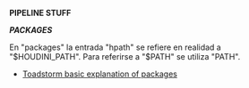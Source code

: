 **PIPELINE STUFF**   

***PACKAGES***   

En "packages" la entrada "hpath" se refiere en realidad a "$HOUDINI_PATH". Para referirse a "$PATH" se utiliza "PATH".

- [Toadstorm basic explanation of packages](https://www.toadstorm.com/blog/?p=722)   
